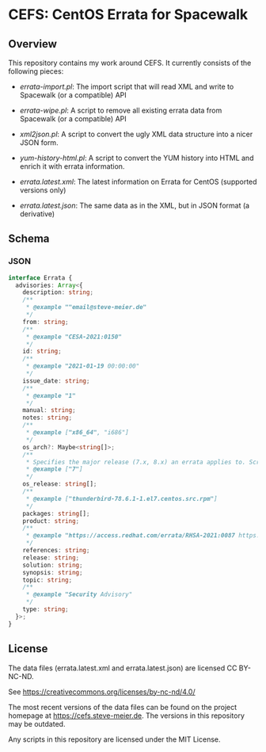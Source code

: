 # CEFS: CentOS Errata for Spacewalk

## Overview

This repository contains my work around CEFS.
It currently consists of the following pieces:

- _errata-import.pl_: The import script that will read XML and write to Spacewalk (or a compatible) API
- _errata-wipe.pl_: A script to remove all existing errata data from Spacewalk (or a compatible) API
- _xml2json.pl_: A script to convert the ugly XML data structure into a nicer JSON form.
- _yum-history-html.pl_: A script to convert the YUM history into HTML and enrich it with errata information.

- _errata.latest.xml_: The latest information on Errata for CentOS (supported versions only)
- _errata.latest.json_: The same data as in the XML, but in JSON format (a derivative)

## Schema

### JSON

```typescript
interface Errata {
  advisories: Array<{
    description: string;
    /**
     * @example ""email@steve-meier.de"
     */
    from: string;
    /**
     * @example "CESA-2021:0150"
     */
    id: string;
    /**
     * @example "2021-01-19 00:00:00"
     */
    issue_date: string;
    /**
     * @example "1"
     */
    manual: string;
    notes: string;
    /**
     * @example ["x86_64", "i686"]
     */
    os_arch?: Maybe<string[]>;
    /**
     * Specifies the major release (7.x, 8.x) an errata applies to. Scraped from the filename (ex. `el7` for major release 7)
     * @example ["7"]
     */
    os_release: string[];
    /**
     * @example ["thunderbird-78.6.1-1.el7.centos.src.rpm"]
     */
    packages: string[];
    product: string;
    /**
     * @example "https://access.redhat.com/errata/RHSA-2021:0087 https://lists.centos.org/pipermail/centos-announce/2021-January/048244.html"
     */
    references: string;
    release: string;
    solution: string;
    synopsis: string;
    topic: string;
    /**
     * @example "Security Advisory"
     */
    type: string;
  }>;
}
```

## License

The data files (errata.latest.xml and errata.latest.json) are licensed CC BY-NC-ND.

See https://creativecommons.org/licenses/by-nc-nd/4.0/

The most recent versions of the data files can be found on the project homepage
at https://cefs.steve-meier.de. The versions in this repository may be outdated.

Any scripts in this repository are licensed under the MIT License.
